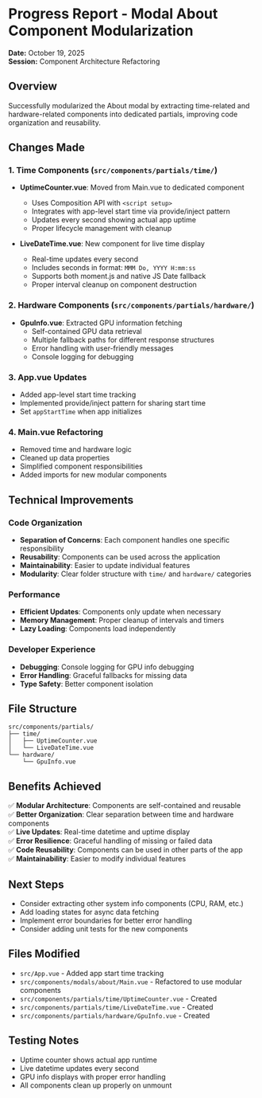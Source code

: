 # Progress Report - Modal About Component Modularization
**Date:** October 19, 2025  
**Session:** Component Architecture Refactoring

## Overview
Successfully modularized the About modal by extracting time-related and hardware-related components into dedicated partials, improving code organization and reusability.

## Changes Made

### 1. Time Components (`src/components/partials/time/`)
- **UptimeCounter.vue**: Moved from Main.vue to dedicated component
  - Uses Composition API with `<script setup>`
  - Integrates with app-level start time via provide/inject pattern
  - Updates every second showing actual app uptime
  - Proper lifecycle management with cleanup

- **LiveDateTime.vue**: New component for live time display
  - Real-time updates every second
  - Includes seconds in format: `MMM Do, YYYY H:mm:ss`
  - Supports both moment.js and native JS Date fallback
  - Proper interval cleanup on component destruction

### 2. Hardware Components (`src/components/partials/hardware/`)
- **GpuInfo.vue**: Extracted GPU information fetching
  - Self-contained GPU data retrieval
  - Multiple fallback paths for different response structures
  - Error handling with user-friendly messages
  - Console logging for debugging

### 3. App.vue Updates
- Added app-level start time tracking
- Implemented provide/inject pattern for sharing start time
- Set `appStartTime` when app initializes

### 4. Main.vue Refactoring
- Removed time and hardware logic
- Cleaned up data properties
- Simplified component responsibilities
- Added imports for new modular components

## Technical Improvements

### Code Organization
- **Separation of Concerns**: Each component handles one specific responsibility
- **Reusability**: Components can be used across the application
- **Maintainability**: Easier to update individual features
- **Modularity**: Clear folder structure with `time/` and `hardware/` categories

### Performance
- **Efficient Updates**: Components only update when necessary
- **Memory Management**: Proper cleanup of intervals and timers
- **Lazy Loading**: Components load independently

### Developer Experience
- **Debugging**: Console logging for GPU info debugging
- **Error Handling**: Graceful fallbacks for missing data
- **Type Safety**: Better component isolation

## File Structure
```
src/components/partials/
├── time/
│   ├── UptimeCounter.vue
│   └── LiveDateTime.vue
└── hardware/
    └── GpuInfo.vue
```

## Benefits Achieved
✅ **Modular Architecture**: Components are self-contained and reusable  
✅ **Better Organization**: Clear separation between time and hardware components  
✅ **Live Updates**: Real-time datetime and uptime display  
✅ **Error Resilience**: Graceful handling of missing or failed data  
✅ **Code Reusability**: Components can be used in other parts of the app  
✅ **Maintainability**: Easier to modify individual features  

## Next Steps
- Consider extracting other system info components (CPU, RAM, etc.)
- Add loading states for async data fetching
- Implement error boundaries for better error handling
- Consider adding unit tests for the new components

## Files Modified
- `src/App.vue` - Added app start time tracking
- `src/components/modals/about/Main.vue` - Refactored to use modular components
- `src/components/partials/time/UptimeCounter.vue` - Created
- `src/components/partials/time/LiveDateTime.vue` - Created
- `src/components/partials/hardware/GpuInfo.vue` - Created

## Testing Notes
- Uptime counter shows actual app runtime
- Live datetime updates every second
- GPU info displays with proper error handling
- All components clean up properly on unmount
